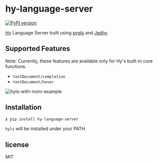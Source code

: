 hy-language-server
===

[![PyPI version](https://badge.fury.io/py/hy-language-server.svg)](https://pypi.org/project/hy-language-server)

[Hy](https://github.com/hylang/hy) Language Server built using [pygls](https://github.com/openlawlibrary/pygls) and [Jedhy](https://github.com/ekaschalk/jedhy).

## Supported Features

Note: Currently, these features are available only for Hy's built-in core functions.

- `textDocument/completion`
- `textDocument/hover`

![hyls-with-nvim-example](https://user-images.githubusercontent.com/1588935/117307829-e2ac6b80-aebb-11eb-9d93-ab6087959d03.gif)

## Installation

```sh
$ pip install hy-language-server
```

`hyls` will be installed under your PATH.

## license

MIT
